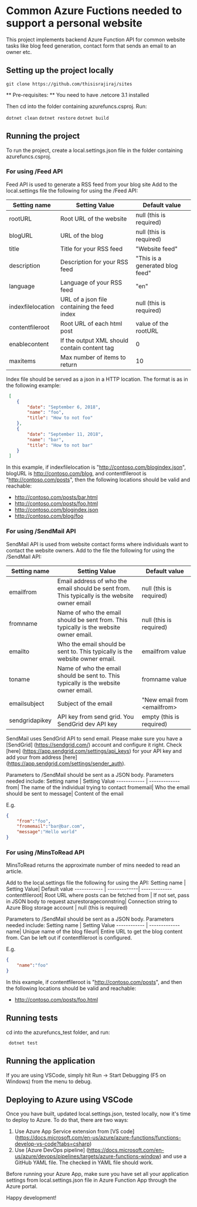 
# Common Azure Fuctions needed to support a personal website
This project implements backend Azure Function API for common website tasks
like blog feed generation, contact form that sends an email to an owner etc.


## Setting up the project locally
`` git clone https://github.com/thisisrajiraj/sites ``

** Pre-requisites: ** You need to have .netcore 3.1 installed 

Then cd into the folder containing azurefuncs.csproj. Run:

`` dotnet clean ``
`` dotnet restore ``
`` dotnet build ``

## Running the project
To run the project, create a local.settings.json file in the folder containing azurefuncs.csproj.

### For using /Feed API
Feed API is used to generate a RSS feed from your blog site
Add to the local.settings file the following for using the /Feed API:

Setting name | Setting Value| Default value
------------ | -------------| -------------
rootURL| Root URL of the website| null (this is required)
blogURL| URL of the blog| null (this is required)
title| Title for your RSS feed| "Website feed" 
description| Description for your RSS feed| "This is a generated blog feed" 
language| Language of your RSS feed| "en"
indexfilelocation| URL of a json file containing the feed index| null (this is required)
contentfileroot| Root URL of each html post| value of the rootURL
enablecontent| If the output XML should contain content tag| 0
maxitems| Max number of items to return | 10

Index file should be served as a json in a HTTP location. The format 
is as in the following example:
```json
 [
    {
        "date": "September 6, 2018",
        "name": "foo",
        "title": "How to not foo"
    },
    {
        "date": "September 11, 2018",
        "name": "bar",
        "title": "How to not bar"
    }
 ]
 ```
 In this example, if indexfilelocation is "http://contoso.com/blogindex.json",
 blogURL is  http://contoso.com/blog, and contentfileroot  is
 "http://contoso.com/posts", then the following locations should be valid and reachable:

 * http://contoso.com/posts/bar.html
 * http://contoso.com/posts/foo.html
 * http://contoso.com/blogindex.json
 *  http://contoso.com/blog/foo

### For using /SendMail API
SendMail API is used from website contact forms where individuals
want to contact the website owners.
Add to the file the following for using the /SendMail API:

Setting name | Setting Value| Default value
------------ | -------------| -------------
emailfrom| Email address of who the email should be sent from. This typically is the website owner email| null (this is required)
fromname| Name of who the email should be sent from. This typically is the website owner email.| null (this is required)
emailto| Who the email should be sent to.  This typically is the website owner email.| emailfrom value
toname| Name of who the email should be sent to. This typically is the website owner email.| fromname value
emailsubject| Subject of the email| "New email from &lt;emailfrom&gt;
sendgridapikey| API key from send grid. You SendGrid dev API key | empty (this is required)

SendMail uses SendGrid API to send email. Please make sure you 
have a [SendGrid] (https://sendgrid.com/) account and configure it right.
Check [here] (https://app.sendgrid.com/settings/api_keys) for your API key
and add your from address [here] (https://app.sendgrid.com/settings/sender_auth).

Parameters to /SendMail should be sent as a JSON body. Parameters needed include:
Setting name | Setting Value
------------ | -------------
from| The name of the individual trying to contact
fromemail| Who the email should be sent to
message| Content of the email

E.g.
``` json
{
    "from":"foo",
    "fromemail":"bar@bar.com",
    "message":"Hello world"
}
```
### For using /MinsToRead API
MinsToRead returns the approximate number of mins needed
to read an article. 

Add to the local.settings file the following for using the API:
Setting name | Setting Value| Default value
------------ | -------------| -------------
contentfileroot| Root URL where posts can be fetched from | If not set, pass in JSON body to request
azurestorageconnstring| Connection string to Azure Blog storage account | null (this is required)

Parameters to /SendMail should be sent as a JSON body. Parameters needed include:
Setting name | Setting Value
------------ | -------------
name| Unique name of the blog
fileurl| Entire URL to get the blog content from. Can be left out if contentfileroot is configured.

E.g.
``` json
{
    "name":"foo"
}
```

In this example, if contentfileroot  is
 "http://contoso.com/posts", and then the following locations should be valid and reachable:

 * http://contoso.com/posts/foo.html


## Running tests
cd into the azurefuncs_test folder, and run:

`` dotnet test``

## Running the application

If you are using VSCode, simply hit Run -> Start 
Debugging (F5 on Windows) from the menu to debug.

## Deploying to Azure using VSCode
Once you have built, updated local.settings.json, tested locally, now it's
time to deploy to Azure. To do that, there are two ways:

1. Use Azure App Service extension from [VS code] (https://docs.microsoft.com/en-us/azure/azure-functions/functions-develop-vs-code?tabs=csharp)
2. Use [Azure DevOps pipeline] (https://docs.microsoft.com/en-us/azure/devops/pipelines/targets/azure-functions-window)
and use a GitHub YAML file. The checked in YAML file should work.

Before running your Azure App, make sure you have set all your application
settings from local.settings.json file in Azure Function App through the 
Azure portal.

Happy development!